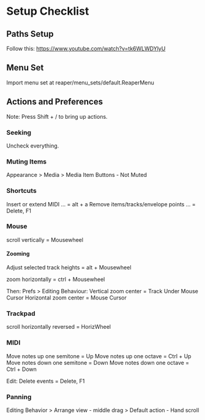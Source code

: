 # Setup Checklist

## Paths Setup

Follow this: https://www.youtube.com/watch?v=tk6WLWDYlyU

## Menu Set

Import menu set at reaper/menu_sets/default.ReaperMenu

## Actions and Preferences

Note: Press Shift + / to bring up actions.

### Seeking

Uncheck everything.

### Muting Items

Appearance > Media > Media Item Buttons - Not Muted

### Shortcuts

Insert or extend MIDI ... = alt + a
Remove items/tracks/envelope points ... = Delete, F1

### Mouse

scroll vertically = Mousewheel

#### Zooming

Adjust selected track heights = alt + Mousewheel

zoom horizontally = ctrl + Mousewheel

Then: Prefs > Editing Behaviour:
Vertical zoom center = Track Under Mouse Cursor
Horizontal zoom center = Mouse Cursor

### Trackpad

scroll horizontally reversed = HorizWheel

### MIDI

Move notes up one semitone = Up
Move notes up one octave = Ctrl + Up
Move notes down one semitone = Down
Move notes down one octave = Ctrl + Down

Edit: Delete events = Delete, F1

### Panning

Editing Behavior > Arrange view - middle drag > Default action - Hand scroll

